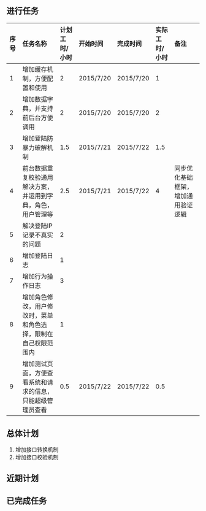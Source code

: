 ## 进行任务

| 序号 | 任务名称 | 计划工时/小时 | 开始时间 | 完成时间 | 实际工时/小时 | 备注 |
| :-- | :-- | :-- | :-- | :-- | :-- | :-- |
| 1 | 增加缓存机制，方便配置和使用 | 2 | 2015/7/20 | 2015/7/20 | 1 | |
| 2 | 增加数据字典，并支持前后台方便调用 | 2 | 2015/7/20 | 2015/7/20 | 2 | |
| 3 | 增加登陆防暴力破解机制 | 1.5 | 2015/7/21 | 2015/7/22 | 1.5 | |
| 4 | 前台数据重复校验通用解决方案，并运用到字典，角色，用户管理等 | 2.5 | 2015/7/21 | 2015/7/22 | 4 | 同步优化基础框架，增加通用验证逻辑 |
| 5 | 解决登陆IP记录不真实的问题 | 2 ||| | |
| 6 | 增加登陆日志 | 1 ||| | |
| 7 | 增加行为操作日志 | 3 ||| | |
| 8 | 增加角色修改，用户修改时，菜单和角色选择，限制在自己权限范围内 | 1 ||| | |
| 9 | 增加测试页面，方便查看系统和请求的信息，只能超级管理员查看 | 0.5 | 2015/7/22 | 2015/7/22 | 0.5 | |

## 总体计划

1. 增加接口转换机制
1. 增加接口校验机制

## 近期计划

## 已完成任务